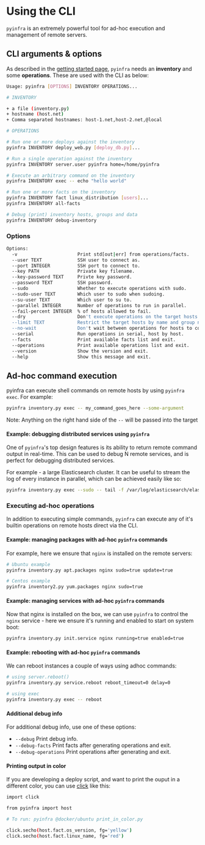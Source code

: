 # Using the CLI

``pyinfra`` is an extremely powerful tool for ad-hoc execution and management of remote servers.


## CLI arguments & options

As described in the [getting started page](./getting_started), ``pyinfra`` needs an **inventory** and some **operations**. These are used with the CLI as below:

```sh
Usage: pyinfra [OPTIONS] INVENTORY OPERATIONS...

# INVENTORY

+ a file (inventory.py)
+ hostname (host.net)
+ Comma separated hostnames: host-1.net,host-2.net,@local

# OPERATIONS

# Run one or more deploys against the inventory
pyinfra INVENTORY deploy_web.py [deploy_db.py]...

# Run a single operation against the inventory
pyinfra INVENTORY server.user pyinfra home=/home/pyinfra

# Execute an arbitrary command on the inventory
pyinfra INVENTORY exec -- echo "hello world"

# Run one or more facts on the inventory
pyinfra INVENTORY fact linux_distribution [users]...
pyinfra INVENTORY all-facts

# Debug (print) inventory hosts, groups and data
pyinfra INVENTORY debug-inventory
```

### Options

```sh
Options:
  -v                      Print std[out|err] from operations/facts.
  --user TEXT             SSH user to connect as.
  --port INTEGER          SSH port to connect to.
  --key PATH              Private key filename.
  --key-password TEXT     Privte key password.
  --password TEXT         SSH password.
  --sudo                  Whether to execute operations with sudo.
  --sudo-user TEXT        Which user to sudo when sudoing.
  --su-user TEXT          Which user to su to.
  --parallel INTEGER      Number of operations to run in parallel.
  --fail-percent INTEGER  % of hosts allowed to fail.
  --dry                   Don't execute operations on the target hosts.
  --limit TEXT            Restrict the target hosts by name and group name.
  --no-wait               Don't wait between operations for hosts to complete.
  --serial                Run operations in serial, host by host.
  --facts                 Print available facts list and exit.
  --operations            Print available operations list and exit.
  --version               Show the version and exit.
  --help                  Show this message and exit.
```


## Ad-hoc command execution

pyinfra can execute shell commands on remote hosts by using ``pyinfra exec``. For example:

```sh
pyinfra inventory.py exec -- my_command_goes_here --some-argument
```

Note:
    Anything on the right hand side of the ``--`` will be passed into the target

#### Example: debugging distributed services using ``pyinfra``

One of ``pyinfra``'s top design features is its ability to return remote command output in real-time. This can be used to debug N remote services, and is perfect for debugging distributed services.

For example - a large Elasticsearch cluster. It can be useful to stream the log of every instance in parallel, which can be achieved easily like so:

```sh
pyinfra inventory.py exec --sudo -- tail -f /var/log/elasticsearch/elasticsearch.log
```

### Executing ad-hoc operations

In addition to executing simple commands, ``pyinfra`` can execute any of it's builtin operations on remote hosts direct via the CLI.

#### Example: managing packages with ad-hoc ``pyinfra`` commands

For example, here we ensure that `nginx` is installed on the remote servers:

```sh
# Ubuntu example
pyinfra inventory.py apt.packages nginx sudo=true update=true

# Centos example
pyinfra inventory2.py yum.packages nginx sudo=true
```

#### Example: managing services with ad-hoc ``pyinfra`` commands

Now that nginx is installed on the box, we can use ``pyinfra`` to control the ``nginx`` service - here we ensure it's running and enabled to start on system boot:

```sh
pyinfra inventory.py init.service nginx running=true enabled=true
```

#### Example: rebooting with ad-hoc ``pyinfra`` commands

We can reboot instances a couple of ways using adhoc commands:

```sh
# using server.reboot()
pyinfra inventory.py service.reboot reboot_timeout=0 delay=0

# using exec
pyinfra inventory.py exec -- reboot
```

#### Additional debug info

For additional debug info, use one of these options:

+ `--debug` Print debug info.
+ `--debug-facts` Print facts after generating operations and exit.
+ `--debug-operations` Print operations after generating and exit.

#### Printing output in color

If you are developing a deploy script, and want to print the ouput in a different color,
you can use [click](https://click.palletsprojects.com) like this:

```sh
import click

from pyinfra import host

# To run: pyinfra @docker/ubuntu print_in_color.py

click.secho(host.fact.os_version, fg='yellow')
click.secho(host.fact.linux_name, fg='red')

```

